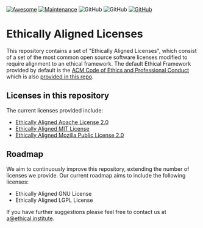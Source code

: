 [![Awesome](images/awesome.svg)](https://github.com/sindresorhus/awesome)
[![Maintenance](https://img.shields.io/badge/Maintained%3F-YES-green.svg)](https://GitHub.com/Naereen/StrapDown.js/graphs/commit-activity)
![GitHub](https://img.shields.io/badge/Languages-MULTI-blue.svg)
![GitHub](https://img.shields.io/badge/License-MIT-lightgrey.svg)
[![GitHub](https://img.shields.io/twitter/follow/EthicalML.svg?label=Follow)](https://twitter.com/EthicalML/)

# Ethically Aligned Licenses

This repository contains a set of "Ethically Aligned Licenses", which consist of a set of the most common open source software licenses modified to require alignment to an ethical framework. The default Ethical Framework provided by default is the [ACM Code of Ethics and Professional Conduct](http://ethics.acm.org) which is also [provided in this repo]().

## Licenses in this repository

The current licenses provided include:

* [Ethically Aligned Apache License 2.0]()
* [Ethically Aligned MIT License]()
* [Ethically Aligned Mozilla Public License 2.0]()

## Roadmap

We aim to continuously improve this repository, extending the number of licenses we provide. Our current roadmap aims to include the following licenses:

* Ethically Aligned GNU License
* Ethically Aligned LGPL License

If you have further suggestions please feel free to contact us at a@ethical.institute.




